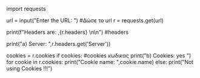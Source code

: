import requests


url = input("Enter the URL: ")      #Δώσε το url
r = requests.get(url)

print(f"Headers are: ,{r.headers} \n\n") #headers

print("a) Server: ",r.headers.get('Server'))

cookies = r.cookies
if cookies:                         #cookies κωδικας
    print("b) Cookies: yes ")
    for cookie in  r.cookies:
            print("Cookie name: ",cookie.name)
else:
    print("Not using Cookies !!!")